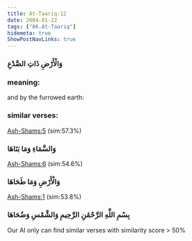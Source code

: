 ```yaml
---
title: At-Taariq:12
date: 2004-01-22
tags: ["86.At-Taariq"]
hidemeta: true 
ShowPostNavLinks: true 
---
```

### وَالْأَرْضِ ذَاتِ الصَّدْعِ
### meaning: 
and by the furrowed earth:
### similar verses: 

[Ash-Shams:5](/91/5) (sim:57.3%)

### وَالسَّمَاءِ وَمَا بَنَاهَا

[Ash-Shams:6](/91/6) (sim:54.6%)

### وَالْأَرْضِ وَمَا طَحَاهَا

[Ash-Shams:1](/91/1) (sim:53.8%)

### بِسْمِ اللَّهِ الرَّحْمَٰنِ الرَّحِيمِ وَالشَّمْسِ وَضُحَاهَا

Our AI only can find similar verses with similarity score > 50% 

